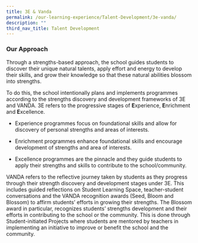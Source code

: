 ```yaml
---
title: 3E & Vanda
permalink: /our-learning-experience/Talent-Development/3e-vanda/
description: ""
third_nav_title: Talent Development
---
```

### Our Approach

Through a strengths-based approach, the school guides students to discover their unique natural talents, apply effort and energy to develop their skills, and grow their knowledge so that these natural abilities blossom into strengths.  

To do this, the school intentionally plans and implements programmes according to the strengths discovery and development frameworks of 3E and VANDA. 3E refers to the progressive stages of **E**xperience, **E**nrichment and **E**xcellence.  
*   Experience programmes focus on foundational skills and allow for discovery of personal strengths and areas of interests.  
    
*   Enrichment programmes enhance foundational skills and encourage development of strengths and area of interests.  
    
*   Excellence programmes are the pinnacle and they guide students to apply their strengths and skills to contribute to the school/community.  
   

VANDA refers to the reflective journey taken by students as they progress through their strength discovery and development stages under 3E. This includes guided reflections on Student Learning Space, teacher-student conversations and the VANDA recognition awards (Seed, Bloom and Blossom) to affirm students’ efforts in growing their strengths. The Blossom award in particular, recognizes students’ strengths development and their efforts in contributing to the school or the community. This is done through Student-initiated Projects where students are mentored by teachers in implementing an initiative to improve or benefit the school and the community.